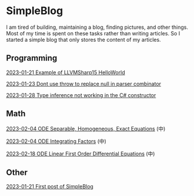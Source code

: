 # SimpleBlog

I am tired of building, maintaining a blog, finding pictures, and other things. Most of my time is spent on these tasks rather than writing articles. So I started a simple blog that only stores the content of my articles.



## Programming

[2023-01-21 Example of LLVMSharp15 HelloWorld](post/2023-01-21-Example-of-LLVMSharp15-HelloWorld.md)

[2023-01-23 Dont use throw to replace null in parser combinator](post/2023-01-23-Dont-use-throw-to-replace-null-in-parser-combinator.md)

[2023-01-28 Type inference not working in the C# constructor](post/2023-01-28-Type-inference-not-working-in-csharp-constructor.md)



## Math

[2023-02-04 ODE Separable, Homogeneous, Exact Equations](post/2023-02-04-ODE-Separable-Homogeneous-Exact-Equations.md) (中)

[2023-02-04 ODE Integrating Factors](post/2023-02-11-ODE-Integrating-Factors.md) (中)

[2023-02-18 ODE Linear First Order Differential Equations](post/2023-02-18-ODE-Linear-First-Order-Differential-Equations.md) (中)

## Other

[2023-01-21 First post of SimpleBlog](post/2023-01-21-First-post-of-SimpleBlog.md)

















